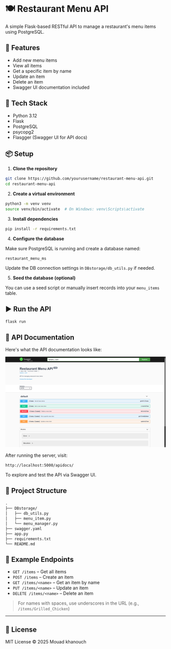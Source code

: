 # 🍽️ Restaurant Menu API

A simple Flask-based RESTful API to manage a restaurant's menu items using PostgreSQL.

## 🚀 Features

- Add new menu items
- View all items
- Get a specific item by name
- Update an item
- Delete an item
- Swagger UI documentation included

## 🧰 Tech Stack

- Python 3.12
- Flask
- PostgreSQL
- psycopg2
- Flasgger (Swagger UI for API docs)

## 📦 Setup

1. **Clone the repository**

```bash
git clone https://github.com/yourusername/restaurant-menu-api.git
cd restaurant-menu-api
```

2. **Create a virtual environment**

```bash
python3 -m venv venv
source venv/bin/activate  # On Windows: venv\Scripts\activate
```

3. **Install dependencies**

```bash
pip install -r requirements.txt
```

4. **Configure the database**

Make sure PostgreSQL is running and create a database named:

```
restaurant_menu_ms
```

Update the DB connection settings in `DBstorage/db_utils.py` if needed.

5. **Seed the database (optional)**

You can use a seed script or manually insert records into your `menu_items` table.

## ▶️ Run the API

```bash
flask run
```

## 📘 API Documentation

Here's what the API documentation looks like:

![Swagger UI Screenshot](images/swagger_ui.png)

After running the server, visit:

```
http://localhost:5000/apidocs/
```

To explore and test the API via Swagger UI.

## 📂 Project Structure

```
.
├── DBstorage/
│   ├── db_utils.py
│   ├── menu_item.py
│   └── menu_manager.py
├── swagger.yaml
├── app.py
├── requirements.txt
└── README.md
```

## 📮 Example Endpoints

- `GET /items` – Get all items
- `POST /items` – Create an item
- `GET /items/<name>` – Get an item by name
- `PUT /items/<name>` – Update an item
- `DELETE /items/<name>` – Delete an item

> For names with spaces, use underscores in the URL (e.g., `/items/Grilled_Chicken`)

---

## 📄 License

MIT License © 2025 Mouad khanouch
